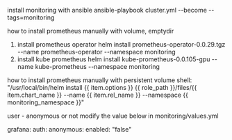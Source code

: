 install monitoring with ansible
ansible-playbook cluster.yml --become --tags=monitoring

how to install prometheus manually with volume, emptydir 
1) install prometheus operator
helm install prometheus-operator-0.0.29.tgz --name prometheus-operator --namespace monitoring
2) install kube prometheus
helm install kube-prometheus-0.0.105-gpu --name kube-prometheus --namespace monitoring

how to install prometheus manually with  persistent volume
  shell: "/usr/local/bin/helm install {{ item.options }} {{ role_path }}/files/{{ item.chart_name }} --name {{ item.rel_name }} --namespace {{ monitoring_namespace }}"


user - anonymous or not
modify the value below in monitoring/values.yml

grafana:
  auth:
    anonymous:
      enabled: "false"